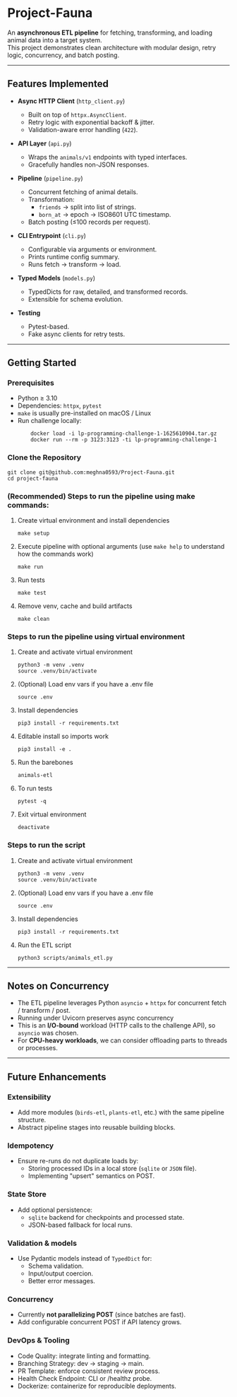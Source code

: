 # Project-Fauna
An **asynchronous ETL pipeline** for fetching, transforming, and loading animal data into a target system.  
This project demonstrates clean architecture with modular design, retry logic, concurrency, and batch posting.

---

## Features Implemented

- **Async HTTP Client** (`http_client.py`)
  - Built on top of `httpx.AsyncClient`.
  - Retry logic with exponential backoff & jitter.
  - Validation-aware error handling (`422`).

- **API Layer** (`api.py`)
  - Wraps the `animals/v1` endpoints with typed interfaces.
  - Gracefully handles non-JSON responses.

- **Pipeline** (`pipeline.py`)
  - Concurrent fetching of animal details.
  - Transformation:
    - `friends` → split into list of strings.
    - `born_at` → epoch → ISO8601 UTC timestamp.
  - Batch posting (≤100 records per request).

- **CLI Entrypoint** (`cli.py`)
  - Configurable via arguments or environment.
  - Prints runtime config summary.
  - Runs fetch → transform → load.

- **Typed Models** (`models.py`)
  - TypedDicts for raw, detailed, and transformed records.
  - Extensible for schema evolution.

- **Testing**
  - Pytest-based.
  - Fake async clients for retry tests.

---

## Getting Started

### Prerequisites
- Python ≥ 3.10  
- Dependencies: `httpx`, `pytest`
- `make` is usually pre-installed on macOS / Linux
- Run challenge locally:
    ```
        docker load -i lp-programming-challenge-1-1625610904.tar.gz
        docker run --rm -p 3123:3123 -ti lp-programming-challenge-1
    ```

### Clone the Repository
```
git clone git@github.com:meghna0593/Project-Fauna.git
cd project-fauna
```

### (Recommended) Steps to run the pipeline using make commands:
1. Create virtual environment and install dependencies
    ```
    make setup
    ```
2. Execute pipeline with optional arguments (use `make help` to understand how the commands work)
    ```
    make run
    ``` 
3. Run tests
    ```
    make test
    ```
4. Remove venv, cache and build artifacts
    ```
    make clean
    ```

### Steps to run the pipeline using virtual environment
1. Create and activate virtual environment
    ```
    python3 -m venv .venv
    source .venv/bin/activate
    ```

2. (Optional) Load env vars if you have a .env file
    ```
    source .env
    ```
3. Install dependencies
    ```
    pip3 install -r requirements.txt
    ```

4. Editable install so imports work
    ```
    pip3 install -e .
    ```

4. Run the barebones
    ```
    animals-etl
    ```

5. To run tests
    ```
    pytest -q
    ```

6. Exit virtual environment
    ```
    deactivate
    ```


### Steps to run the script
1. Create and activate virtual environment
    ```
    python3 -m venv .venv
    source .venv/bin/activate
    ```

2. (Optional) Load env vars if you have a .env file
    ```
    source .env
    ```

3. Install dependencies
    ```
    pip3 install -r requirements.txt
    ```

4. Run the ETL script
    ```
    python3 scripts/animals_etl.py
    ```

---

## Notes on Concurrency
- The ETL pipeline leverages Python `asyncio` + `httpx` for concurrent fetch / transform / post.
- Running under Uvicorn preserves async concurrency
- This is an **I/O-bound** workload (HTTP calls to the challenge API), so `asyncio` was chosen.
- For **CPU-heavy workloads**, we can consider offloading parts to threads or processes.

---

## Future Enhancements

### Extensibility 
- Add more modules (`birds-etl`, `plants-etl`, etc.) with the same pipeline structure.
- Abstract pipeline stages into reusable building blocks.

### Idempotency
- Ensure re-runs do not duplicate loads by:
    - Storing processed IDs in a local store (`sqlite` or `JSON` file).
    - Implementing "upsert" semantics on POST.

### State Store
- Add optional persistence:
    - `sqlite` backend for checkpoints and processed state.
    - JSON-based fallback for local runs.

### Validation & models
- Use Pydantic models instead of `TypedDict` for:
    - Schema validation.
    - Input/output coercion.
    - Better error messages.

### Concurrency
- Currently **not parallelizing POST** (since batches are fast).
- Add configurable concurrent POST if API latency grows.

### DevOps & Tooling
- Code Quality: integrate linting and formatting.
- Branching Strategy: dev → staging → main.
- PR Template: enforce consistent review process.
- Health Check Endpoint: CLI or /healthz probe.
- Dockerize: containerize for reproducible deployments.